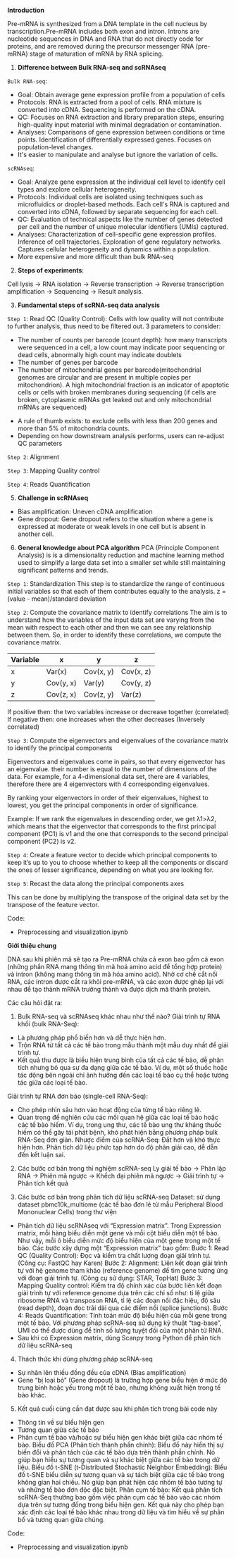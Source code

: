 **Introduction**

Pre-mRNA is synthesized from a DNA template in the cell nucleus by transcription.Pre-mRNA includes both exon and intron.
Introns are nucleotide sequences in DNA and RNA that do not directly code for proteins, and are removed during the precursor messenger RNA (pre-mRNA) stage of maturation of mRNA by RNA splicing.
1. **Difference between Bulk RNA-seq and scRNAseq**

`Bulk RNA-seq`:

- Goal: Obtain average gene expression profile from a population of cells
- Protocols: RNA is extracted from a pool of cells. RNA mixture is converted into cDNA. Sequencing is performed on the cDNA.
- QC: Focuses on RNA extraction and library preparation steps, ensuring high-quality input material with minimal degradation or contamination.
- Analyses: Comparisons of gene expression between conditions or time points. Identification of differentially expressed genes. Focuses on population-level changes.
- It's easier to manipulate and analyse but ignore the variation of cells.

`scRNAseq`:

- Goal: Analyze gene expression at the individual cell level to identify cell types and explore cellular heterogeneity.
- Protocols: Individual cells are isolated using techniques such as microfluidics or droplet-based methods. Each cell's RNA is captured and converted into cDNA, followed by separate sequencing for each cell.
- QC: Evaluation of technical aspects like the number of genes detected per cell and the number of unique molecular identifiers (UMIs) captured.
- Analyses: Characterization of cell-specific gene expression profiles. Inference of cell trajectories. Exploration of gene regulatory networks. Captures cellular heterogeneity and dynamics within a population.
- More expensive and more difficult than bulk RNA-seq

2. **Steps of experiments**:

Cell lysis -> RNA isolation -> Reverse transcription -> Reverse transcription amplification -> Sequencing -> Result analysis.

3. **Fundamental steps of scRNA-seq data analysis**

`Step 1`: Read QC (Quality Control): Cells with low quality will not contribute to further analysis, thus need to be filtered out.
3 parameters to consider:
+ The number of counts per barcode (count depth): how many transcripts were sequenced in a cell, a low count may indicate poor sequencing or dead cells, abnormally high count may indicate doublets
+ The number of genes per barcode
+ The number of mitochondrial genes per barcode(mitochondrial genomes are circular and are present in multiple copies per mitochondrion). A high mitochondrial fraction is an indicator of apoptotic cells or cells with broken membranes during sequencing (if cells are broken, cytoplasmic mRNAs get leaked out and only mitochondrial mRNAs are sequenced)
- A rule of thumb exists: to exclude cells with less than 200 genes and more than 5% of mitochondria counts.
- Depending on how downstream analysis performs, users can re-adjust QC parameters 

`Step 2`: Alignment

`Step 3`: Mapping Quality control

`Step 4`: Reads Quantification

5. **Challenge in scRNAseq**
- Bias amplification: Uneven cDNA amplification
- Gene dropout: Gene dropout refers to the situation where a gene is expressed at moderate or weak levels in one cell but is absent in another cell.

6. **General knowledge about PCA algorithm**
PCA (Principle Component Analysis) is is a dimensionality reduction and machine learning method used to simplify a large data set into a smaller set while still maintaining significant patterns and trends.

`Step 1`: Standardization 
This step is to standardize the range of continuous initial variables so that each of them contributes equally to the analysis.
z = (value - mean)/standard deviation 

`Step 2`: Compute the covariance matrix to identify correlations
The aim is to understand how the variables of the input data set are varying from the mean with respect to each other and then we can see any relationship between them.
So, in order to identify these correlations, we compute the covariance matrix.

| Variable | x | y | z |
|---|---|---|---|
| x | Var(x) | Cov(x, y) | Cov(x, z) |
| y | Cov(y, x) | Var(y) | Cov(y, z) |
| z | Cov(z, x) | Cov(z, y) | Var(z) |

If positive then: the two variables increase or decrease together (correlated)
If negative then: one increases when the other decreases (Inversely correlated)

`Step 3`: Compute the eigenvectors and eigenvalues of the covariance matrix to identify the principal components

Eigenvectors and eigenvalues come in pairs, so that every eigenvector has an eigenvalue. 
their number is equal to the number of dimensions of the data. For example, for a 4-dimensional data set, there are 4 variables, therefore there are 4 eigenvectors with 4 corresponding eigenvalues.

By ranking your eigenvectors in order of their eigenvalues, highest to lowest, you get the principal components in order of significance.

Example: If we rank the eigenvalues in descending order, we get λ1>λ2, which means that the eigenvector that corresponds to the first principal component (PC1) is v1 and the one that corresponds to the second principal component (PC2) is v2.

`Step 4`: Create a feature vector to decide which principal components to keep
it’s up to you to choose whether to keep all the components or discard the ones of lesser significance, depending on what you are looking for. 

`Step 5`: Recast the data along the principal components axes

This can be done by multiplying the transpose of the original data set by the transpose of the feature vector.

Code:
- Preprocessing and visualization.ipynb

**Giới thiệu chung**

DNA sau khi phiên mã sẽ tạo ra Pre-mRNA chứa cả exon bao gồm cả exon (những phần RNA mang thông tin mã hoá amino acid để tổng hợp protein) 
và intron (không mang thông tin mã hóa amino acid). Nhờ cơ chế cắt nối RNA, các intron được cắt ra khỏi pre-mRNA, và các exon được ghép lại với nhau để tạo thành mRNA trưởng thành và được dịch mã thành protein.

Các câu hỏi đặt ra:
1. Bulk RNA-seq và scRNAseq khác nhau như thế nào?
Giải trình tự RNA khối (bulk RNA-Seq):
- Là phương pháp phổ biến hơn và dễ thực hiện hơn. 
- Trộn RNA từ tất cả các tế bào trong mẫu thành một mẫu duy nhất để giải trình tự. 
- Kết quả thu được là biểu hiện trung bình của tất cả các tế bào, dễ phân tích nhưng bỏ qua sự đa dạng giữa các tế bào. 
Ví dụ, một số thuốc hoặc tác động bên ngoài chỉ ảnh hưởng đến các loại tế bào cụ thể hoặc tương tác giữa các loại tế bào.

Giải trình tự RNA đơn bào (single-cell RNA-Seq):
- Cho phép nhìn sâu hơn vào hoạt động của từng tế bào riêng lẻ. 
- Quan trọng để nghiên cứu các mối quan hệ giữa các loại tế bào hoặc các tế bào hiếm.
Ví dụ, trong ung thư, các tế bào ung thư kháng thuốc hiếm có thể gây tái phát bệnh, khó phát hiện bằng phương pháp bulk RNA-Seq đơn giản.
Nhược điểm của scRNA-Seq:
Đắt hơn và khó thực hiện hơn.
Phân tích dữ liệu phức tạp hơn do độ phân giải cao, dễ dẫn đến kết luận sai.

2. Các bước cơ bản trong thí nghiệm scRNA-seq
Ly giải tế bào -> Phân lập RNA -> Phiên mã ngược -> Khếch đại phiên mã ngược -> Giải trình tự -> Phân tích kết quả

3. Các bước cơ bản trong phân tích dữ liệu scRNA-seq
Dataset: sử dụng dataset pbmc10k_multiome (các tế bào đơn lẻ từ mẫu Peripheral Blood Mononuclear Cells) trong thư viện 
- Phân tích dữ liệu scRNAseq với “Expression matrix”. Trong Expression matrix, mỗi hàng biểu diễn một gene và mỗi cột biểu diễn một tế bào. Như vậy, mỗi ô biểu diễn mức độ biểu hiện của một gene trong một tế bào. Các bước xây dựng một “Expression matrix” bao gồm:
Bước 1: Read QC (Quality Control): Đọc và kiểm tra chất lượng đoạn giải trình tự. (Công cụ: FastQC hay Karen)
Bước 2: Alignment: Liên kết đoạn giải trình tự với hệ genome tham khảo (reference genome) để tìm gene tương ứng với đoạn giải trình tự. (Công cụ sử dụng: STAR, TopHat)
Bước 3: Mapping Quality control: Kiểm tra độ chính xác của bước liên kết đoạn giải trình tự với reference genome dựa trên các chỉ số như: tỉ lệ giữa ribosome RNA và transposon RNA, tỉ lệ các đoạn nối đặc hiệu, độ sâu (read depth), đoạn đọc trải dài qua các điểm nối (splice junctions).
Bước 4: Reads Quantification: Tính toán mức độ biểu hiện của mỗi gene trong một tế bào. Với phương pháp scRNA-seq sử dụng kỹ thuật “tag-base”, UMI có thể được dùng để tính số lượng tuyệt đối của một phân tử RNA.
- Sau khi có Expression matrix, dùng Scanpy trong Python để phân tích dữ liệu scRNA-seq

4. Thách thức khi dùng phương pháp scRNA-seq
- Sự nhân lên thiếu đồng đều của cDNA (Bias amplification)
- Gene “bị loại bỏ” (Gene dropout) là trường hợp gene biểu hiện ở mức độ trung bình hoặc yếu trong một tế bào, nhưng không xuất hiện trong tế bào khác.

5. Kết quả cuối cùng cần đạt được sau khi phân tích trong bài code này
- Thông tin về sự biểu hiện gen
- Tương quan giữa các tế bào
- Phân cụm tế bào và/hoặc sự biểu hiện gen khác biệt giữa các nhóm tế bào.
Biểu đồ PCA (Phân tích thành phần chính): Biểu đồ này hiển thị sự biến đổi và phân tách của các tế bào dựa trên thành phần chính. Nó giúp bạn hiểu sự tương quan và sự khác biệt giữa các tế bào trong dữ liệu.
Biểu đồ t-SNE (t-Distributed Stochastic Neighbor Embedding): Biểu đồ t-SNE biểu diễn sự tương quan và sự tách biệt giữa các tế bào trong không gian hai chiều. Nó giúp bạn phát hiện các nhóm tế bào tương tự và những tế bào đơn độc đặc biệt.
Phân cụm tế bào: Kết quả phân tích scRNA-Seq thường bao gồm việc phân cụm các tế bào vào các nhóm dựa trên sự tương đồng trong biểu hiện gen. Kết quả này cho phép bạn xác định các loại tế bào khác nhau trong dữ liệu và tìm hiểu về sự phân bố và tương quan giữa chúng.

Code:
- Preprocessing and visualization.ipynb

